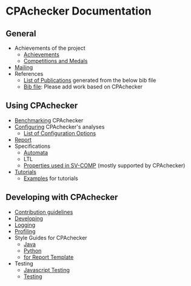 <!--
This file is part of CPAchecker,
a tool for configurable software verification:
https://cpachecker.sosy-lab.org

SPDX-FileCopyrightText: 2007-2020 Dirk Beyer <https://www.sosy-lab.org>

SPDX-License-Identifier: Apache-2.0
-->

# CPAchecker Documentation

## General

- Achievements of the project
  - [Achievements](Achievements.md)
  - [Competitions and Medals](https://cpachecker.sosy-lab.org/achieve.php)
- [Mailing](Mailing.md)
- References
  - [List of Publications](https://cpachecker.sosy-lab.org/publications.php) generated from the below bib file
  - [Bib file](cpachecker.bib): Please add work based on CPAchecker

## Using CPAchecker

- [Benchmarking](Benchmark.md) CPAchecker
- [Configuring](Configuration.md) CPAchecker's analyses
  - [List of Configuration Options](ConfigurationOptions.txt)
- [Report](Report.md)
- Specifications
  - [Automata](SpecificationAutomata.md)
  - LTL
  - [Properties used in SV-COMP](https://gitlab.com/sosy-lab/benchmarking/sv-benchmarks/-/tree/main/c/properties)
      (mostly supported by CPAchecker)
- [Tutorials](tutorials)
  - [Examples](examples) for tutorials

## Developing with CPAchecker

- [Contribution guidelines](../CONTRIBUTING.md)
- [Developing](Developing.md)
- [Logging](Logging.md)
- [Profiling](Profile.md)
- Style Guides for CPAchecker
  - [Java](StyleGuide.md)
  - [Python](PythonStyleGuide.md)
  - [for Report Template](ReportTemplateStyleGuide.md)
- Testing
  - [Javascript Testing](JavascriptTesting.md)
  - [Testing](Test.md)

